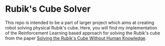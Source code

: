 # Rubik's Cube Solver

This repo is intended to be a part of larger project which aims at creating robot solving physical Rubik's cube.
Here, you will find my implementation of the Reinforcement Learning based approach for solving the Rubik's cube from the paper [Solving the Rubik's Cube Without Human Knowledge](https://arxiv.org/abs/1805.07470).

